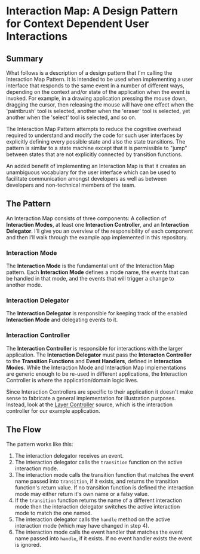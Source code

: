 # Interaction Map: A Design Pattern for Context Dependent User Interactions

## Summary
What follows is a description of a design pattern that I'm calling the Interaction Map Pattern. It is intended to be 
used when implementing a user interface that responds to the same event in a number of different ways, depending on the
context and/or state of the application when the event is invoked. For example, in a drawing application pressing the 
mouse down, dragging the cursor, then releasing the mouse will have one effect when the 'paintbrush' tool is selected,
another when the 'eraser' tool is selected, yet another when the 'select' tool is selected, and so on.

The Interaction Map Pattern attempts to reduce the cognitive overhead required to understand and modify the code for 
such user interfaces by explicitly defining every possible state and also the state transitions. The pattern is similar
to a state machine except that it is permissible to "jump" between states that are not explicitly connected by transition
functions.

An added benefit of implementing an Interaction Map is that it creates an unambiguous vocabulary for the user interface 
which can be used to facilitate communication amongst developers as well as between developers and non-technical
members of the team.

## The Pattern
An Interaction Map consists of three components: A collection of __Interaction Modes__, at least one 
__Interaction Controller__, and an __Interaction Delegator__. I’ll give you an overview of the responsibility of each 
component and then I’ll walk through the example app implemented in this repository.

### Interaction Mode
The __Interaction Mode__ is the fundamental unit of the Interaction Map pattern. Each __Interaction Mode__ defines a mode name, the events that can be handled in that mode, and the events that will trigger a change to another mode. 

### Interaction Delegator
The __Interaction Delegator__ is responsible for keeping track of the enabled __Interaction Mode__ and delegating
events to it.

### Interaction Controller
The __Interaction Controller__ is responsible for interactions with the larger application. The __Interaction Delegator__ must pass the __Interacton Controller__ to the __Transition Functions__ and __Event Handlers__, defined in __Interaction Modes__. While the Interaction Mode and Interaction Map implementations are generic enough to be re-used in different applications, the Interaction Controller is where the application/domain logic lives.

Since Interaction Controllers are specific to their application it doesn't make sense to fabricate a general implementation for illustration purposes. Instead, look at the [Layer Controller](https://github.com/carbonfive/interaction-map-example/blob/master/src/layer-controller.js) source, which is the interaction controller for our example application.

## The Flow
The pattern works like this:
  1. The interaction delegator receives an event.
  2. The interaction delegator calls the `transition` function on the active interaction mode.
  3. The interaction mode calls the transition function that matches the event name passed into `transition`, if it exists, and returns the transition function's return value. If no transition function is defined the interaction mode may either return it's own name or a falsy value.
  4. If the `transition` function returns the name of a different interaction mode then the interaction delegator switches the active interaction mode to match the one named.
  5. The interaction delegator calls the `handle` method on the active interaction mode (which may have changed in step 4). 
  6. The interaction mode calls the event handler that matches the event name passed into `handle`, if it exists. If no event handler exists the event is ignored.
